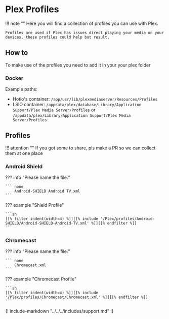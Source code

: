 # Plex Profiles

!!! note ""
    Here you will find a collection of profiles you can use with Plex.

    Profiles are used if Plex has issues direct playing your media on your devices, these profiles could help but result.

## How to

To make use of the profiles you need to add it in your your plex folder

### Docker

Example paths:

* Hotio's container: `/app/usr/lib/plexmediaserver/Resources/Profiles`
* LSIO container: `/appdata/plex/database/Library/Application Support/Plex Media Server/Profiles` or `/appdata/plex/Library/Application Support/Plex Media Server/Profiles`

## Profiles

!!! attention ""
    If you got some to share, pls make a PR so we can collect them at one place

### Android Shield

??? info "Please name the file:"

    ``` none
        Android-SHIELD Android TV.xml
    ```

??? example "Shield Profile"

    ```sh
    [[% filter indent(width=4) %]][[% include '/Plex/profiles/Android-SHIELD/Android-SHIELD-Android-TV.xml' %]][[% endfilter %]]
    ```

### Chromecast

??? info "Please name the file:"

    ``` none
        Chromecast.xml
    ```

??? example "Chromecast Profile"

    ```sh
    [[% filter indent(width=4) %]][[% include '/Plex/profiles/Chromecast/Chromecast.xml' %]][[% endfilter %]]
    ```

{! include-markdown "../../../includes/support.md" !}
<!-- --8<-- "includes/support.md" -->
